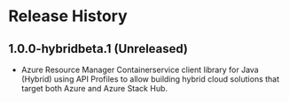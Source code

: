 # Release History

## 1.0.0-hybridbeta.1 (Unreleased)

- Azure Resource Manager Containerservice client library for Java (Hybrid) using API Profiles to allow building hybrid cloud solutions
that target both Azure and Azure Stack Hub.
